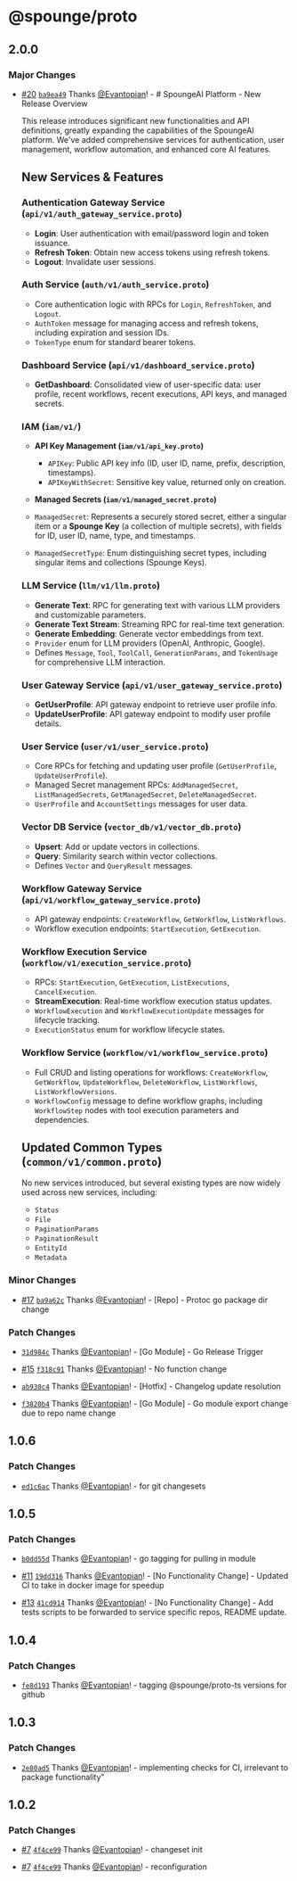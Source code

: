 # @spounge/proto

## 2.0.0

### Major Changes

- [#20](https://github.com/spounge-ai/spounge-proto/pull/20) [`ba9ea49`](https://github.com/spounge-ai/spounge-proto/commit/ba9ea4930866c666e54a655f703bf1de5ff73ab7) Thanks [@Evantopian](https://github.com/Evantopian)! - # SpoungeAI Platform - New Release Overview

  This release introduces significant new functionalities and API definitions, greatly expanding the capabilities of the SpoungeAI platform. We've added comprehensive services for authentication, user management, workflow automation, and enhanced core AI features.

  ## New Services & Features

  ### Authentication Gateway Service (`api/v1/auth_gateway_service.proto`)

  - **Login**: User authentication with email/password login and token issuance.
  - **Refresh Token**: Obtain new access tokens using refresh tokens.
  - **Logout**: Invalidate user sessions.

  ### Auth Service (`auth/v1/auth_service.proto`)

  - Core authentication logic with RPCs for `Login`, `RefreshToken`, and `Logout`.
  - `AuthToken` message for managing access and refresh tokens, including expiration and session IDs.
  - `TokenType` enum for standard bearer tokens.

  ### Dashboard Service (`api/v1/dashboard_service.proto`)

  - **GetDashboard**: Consolidated view of user-specific data: user profile, recent workflows, recent executions, API keys, and managed secrets.

  ### IAM (`iam/v1/`)

  - **API Key Management (`iam/v1/api_key.proto`)**

    - `APIKey`: Public API key info (ID, user ID, name, prefix, description, timestamps).
    - `APIKeyWithSecret`: Sensitive key value, returned only on creation.

  - **Managed Secrets (`iam/v1/managed_secret.proto`)**

  - `ManagedSecret`: Represents a securely stored secret, either a singular item or a **Spounge Key** (a collection of multiple secrets), with fields for ID, user ID, name, type, and timestamps.
  - `ManagedSecretType`: Enum distinguishing secret types, including singular items and collections (Spounge Keys).

  ### LLM Service (`llm/v1/llm.proto`)

  - **Generate Text**: RPC for generating text with various LLM providers and customizable parameters.
  - **Generate Text Stream**: Streaming RPC for real-time text generation.
  - **Generate Embedding**: Generate vector embeddings from text.
  - `Provider` enum for LLM providers (OpenAI, Anthropic, Google).
  - Defines `Message`, `Tool`, `ToolCall`, `GenerationParams`, and `TokenUsage` for comprehensive LLM interaction.

  ### User Gateway Service (`api/v1/user_gateway_service.proto`)

  - **GetUserProfile**: API gateway endpoint to retrieve user profile info.
  - **UpdateUserProfile**: API gateway endpoint to modify user profile details.

  ### User Service (`user/v1/user_service.proto`)

  - Core RPCs for fetching and updating user profile (`GetUserProfile`, `UpdateUserProfile`).
  - Managed Secret management RPCs: `AddManagedSecret`, `ListManagedSecrets`, `GetManagedSecret`, `DeleteManagedSecret`.
  - `UserProfile` and `AccountSettings` messages for user data.

  ### Vector DB Service (`vector_db/v1/vector_db.proto`)

  - **Upsert**: Add or update vectors in collections.
  - **Query**: Similarity search within vector collections.
  - Defines `Vector` and `QueryResult` messages.

  ### Workflow Gateway Service (`api/v1/workflow_gateway_service.proto`)

  - API gateway endpoints: `CreateWorkflow`, `GetWorkflow`, `ListWorkflows`.
  - Workflow execution endpoints: `StartExecution`, `GetExecution`.

  ### Workflow Execution Service (`workflow/v1/execution_service.proto`)

  - RPCs: `StartExecution`, `GetExecution`, `ListExecutions`, `CancelExecution`.
  - **StreamExecution**: Real-time workflow execution status updates.
  - `WorkflowExecution` and `WorkflowExecutionUpdate` messages for lifecycle tracking.
  - `ExecutionStatus` enum for workflow lifecycle states.

  ### Workflow Service (`workflow/v1/workflow_service.proto`)

  - Full CRUD and listing operations for workflows: `CreateWorkflow`, `GetWorkflow`, `UpdateWorkflow`, `DeleteWorkflow`, `ListWorkflows`, `ListWorkflowVersions`.
  - `WorkflowConfig` message to define workflow graphs, including `WorkflowStep` nodes with tool execution parameters and dependencies.

  ## Updated Common Types (`common/v1/common.proto`)

  No new services introduced, but several existing types are now widely used across new services, including:

  - `Status`
  - `File`
  - `PaginationParams`
  - `PaginationResult`
  - `EntityId`
  - `Metadata`

### Minor Changes

- [#17](https://github.com/spounge-ai/spounge-proto/pull/17) [`ba9a62c`](https://github.com/spounge-ai/spounge-proto/commit/ba9a62c5ab8f7dd129f44e603a43cbbdc3f18705) Thanks [@Evantopian](https://github.com/Evantopian)! - [Repo] - Protoc go package dir change

### Patch Changes

- [`31d984c`](https://github.com/spounge-ai/spounge-proto/commit/31d984cbcd1ee94e19f1a75dd4fa348e665a9c8a) Thanks [@Evantopian](https://github.com/Evantopian)! - [Go Module] - Go Release Trigger

- [#15](https://github.com/spounge-ai/spounge-proto/pull/15) [`f318c91`](https://github.com/spounge-ai/spounge-proto/commit/f318c91b5acdb241f9bdd2dc005d40d57145026b) Thanks [@Evantopian](https://github.com/Evantopian)! - No function change

- [`ab930c4`](https://github.com/spounge-ai/spounge-proto/commit/ab930c47b9fe8bb8ca5f9c356e6765573d459755) Thanks [@Evantopian](https://github.com/Evantopian)! - [Hotfix] - Changelog update resolution

- [`f3820b4`](https://github.com/spounge-ai/spounge-proto/commit/f3820b4551c5b9170fced901a216c941253bf2bf) Thanks [@Evantopian](https://github.com/Evantopian)! - [Go Module] - Go module export change due to repo name change

## 1.0.6

### Patch Changes

- [`ed1c6ac`](https://github.com/SpoungeAI/spounge-proto/commit/ed1c6ac24a0339fd95ae26f49244bfe847cb0879) Thanks [@Evantopian](https://github.com/Evantopian)! - for git changesets

## 1.0.5

### Patch Changes

- [`b0dd55d`](https://github.com/SpoungeAI/spounge-proto/commit/b0dd55dd9bae6382e0393adcdee492ea698d712c) Thanks [@Evantopian](https://github.com/Evantopian)! - go tagging for pulling in module

- [#11](https://github.com/SpoungeAI/spounge-proto/pull/11) [`19dd316`](https://github.com/SpoungeAI/spounge-proto/commit/19dd3168871380c6b8af96b4f90e3baf0ed78131) Thanks [@Evantopian](https://github.com/Evantopian)! - [No Functionality Change] - Updated CI to take in docker image for speedup

- [#13](https://github.com/SpoungeAI/spounge-proto/pull/13) [`41cd914`](https://github.com/SpoungeAI/spounge-proto/commit/41cd914859a53255a68b764dcc9dfff92b89fd4a) Thanks [@Evantopian](https://github.com/Evantopian)! - [No Functionality Change] - Add tests scripts to be forwarded to service specific repos, README update.

## 1.0.4

### Patch Changes

- [`fe8d193`](https://github.com/SpoungeAI/spounge-proto/commit/fe8d1935245e00bb11bd1deed1cebd545cfed662) Thanks [@Evantopian](https://github.com/Evantopian)! - tagging @spounge/proto-ts versions for github

## 1.0.3

### Patch Changes

- [`2e80ad5`](https://github.com/SpoungeAI/spounge-proto/commit/2e80ad560fd7837544d3f548478e6e3ac18cc6b4) Thanks [@Evantopian](https://github.com/Evantopian)! - implementing checks for CI, irrelevant to package functionality"

## 1.0.2

### Patch Changes

- [#7](https://github.com/SpoungeAI/spounge-proto/pull/7) [`4f4ce99`](https://github.com/SpoungeAI/spounge-proto/commit/4f4ce9910cbca3bee115d60223cb456371bb0ba0) Thanks [@Evantopian](https://github.com/Evantopian)! - changeset init

- [#7](https://github.com/SpoungeAI/spounge-proto/pull/7) [`4f4ce99`](https://github.com/SpoungeAI/spounge-proto/commit/4f4ce9910cbca3bee115d60223cb456371bb0ba0) Thanks [@Evantopian](https://github.com/Evantopian)! - reconfiguration
